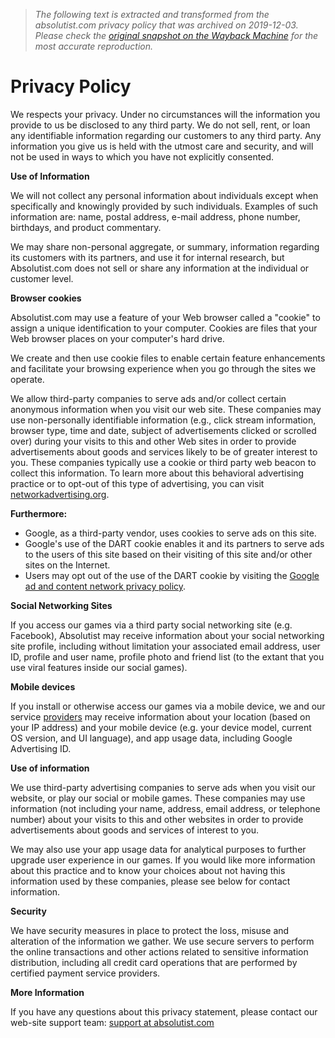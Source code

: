 > *The following text is extracted and transformed from the absolutist.com privacy policy that was archived on 2019-12-03. Please check the [original snapshot on the Wayback Machine](https://web.archive.org/web/20191203111241id_/http%3A//absolutist.com/privacy-policy) for the most accurate reproduction.*

# Privacy Policy

We respects your privacy. Under no circumstances will the information you provide to us be disclosed to any third party. We do not sell, rent, or loan any identifiable information regarding our customers to any third party. Any information you give us is held with the utmost care and security, and will not be used in ways to which you have not explicitly consented.

**Use of Information**

We will not collect any personal information about individuals except when specifically and knowingly provided by such individuals. Examples of such information are: name, postal address, e-mail address, phone number, birthdays, and product commentary. 

We may share non-personal aggregate, or summary, information regarding its customers with its partners, and use it for internal research, but Absolutist.com does not sell or share any information at the individual or customer level.

**Browser cookies**

Absolutist.com may use a feature of your Web browser called a "cookie" to assign a unique identification to your computer. Cookies are files that your Web browser places on your computer's hard drive.

We create and then use cookie files to enable certain feature enhancements and facilitate your browsing experience when you go through the sites we operate.

We allow third-party companies to serve ads and/or collect certain anonymous information when you visit our web site. These companies may use non-personally identifiable information (e.g., click stream information, browser type, time and date, subject of advertisements clicked or scrolled over) during your visits to this and other Web sites in order to provide advertisements about goods and services likely to be of greater interest to you. These companies typically use a cookie or third party web beacon to collect this information. To learn more about this behavioral advertising practice or to opt-out of this type of advertising, you can visit [networkadvertising.org](http://networkadvertising.org/).

**Furthermore:**

  * Google, as a third-party vendor, uses cookies to serve ads on this site.
  * Google's use of the DART cookie enables it and its partners to serve ads to the users of this site based on their visiting of this site and/or other sites on the Internet.
  * Users may opt out of the use of the DART cookie by visiting the [Google ad and content network privacy policy](https://policies.google.com/privacy).



**Social Networking Sites**

If you access our games via a third party social networking site (e.g. Facebook), Absolutist may receive information about your social networking site profile, including without limitation your associated email address, user ID, profile and user name, profile photo and friend list (to the extant that you use viral features inside our social games).

**Mobile devices**

If you install or otherwise access our games via a mobile device, we and our service [providers](https://absolutist.com/providers/) may receive information about your location (based on your IP address) and your mobile device (e.g. your device model, current OS version, and UI language), and app usage data, including Google Advertising ID.

**Use of information**

We use third-party advertising companies to serve ads when you visit our website, or play our social or mobile games. These companies may use information (not including your name, address, email address, or telephone number) about your visits to this and other websites in order to provide advertisements about goods and services of interest to you.

We may also use your app usage data for analytical purposes to further upgrade user experience in our games. If you would like more information about this practice and to know your choices about not having this information used by these companies, please see below for contact information.

**Security**

We have security measures in place to protect the loss, misuse and alteration of the information we gather. We use secure servers to perform the online transactions and other actions related to sensitive information distribution, including all credit card operations that are performed by certified payment service providers. 

**More Information**

If you have any questions about this privacy statement, please contact our web-site support team: [support at absolutist.com](https://web.archive.org/web/20191203111241id_/https://absolutist.com/contacts/)
